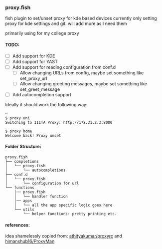 ### proxy.fish

fish plugin to set/unset proxy for kde based devices
currently only setting proxy for kde settings and git. 
will add more as I need them

primarily using for my college proxy

#### TODO: 
- [ ] Add support for KDE 
- [ ] Add support for YAST
- [ ] Add support for reading configuration from conf.d 
    - [ ] Allow changing URLs from config, maybe set something like set_proxy_url
    - [ ] Allow changing greeting messages, maybe set something like set_greet_message
- [ ] Add autocompletion support

Ideally it should work the following way:
```console
~
$ proxy uni
Switching to IIITA Proxy: http://172.31.2.3:8080

$ proxy home
Welcome back! Proxy unset
```
#### Folder Structure:

```
proxy.fish
├── completions
│   └── proxy.fish
│       └── autocompletions
├── conf.d
│   └── proxy.fish
│       └── configuration for url
└── functions
    │── proxy.fish
    │   └── handler function
    │── apps
    │   └── all the app specific logic goes here
    └── utils 
        └── helper functions: pretty printing etc.
```

#### references:
idea shamelessly copied from:
[athityakumar/proxyrc](https://github.com/athityakumar/proxyrc)
and
[himanshub16/ProxyMan](https://github.com/himanshub16/ProxyMan/)
